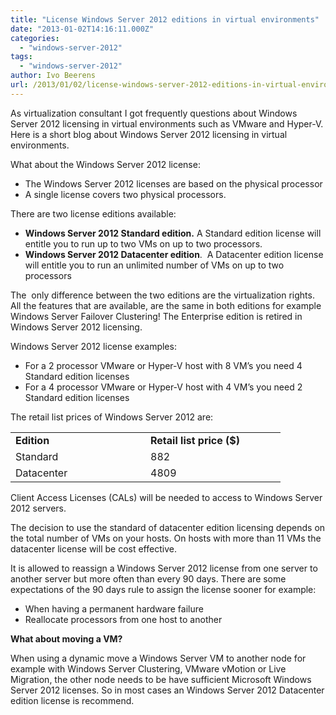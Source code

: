 ```yaml
---
title: "License Windows Server 2012 editions in virtual environments"
date: "2013-01-02T14:16:11.000Z"
categories: 
  - "windows-server-2012"
tags: 
  - "windows-server-2012"
author: Ivo Beerens
url: /2013/01/02/license-windows-server-2012-editions-in-virtual-environments/
---
```


As virtualization consultant I got frequently questions about Windows Server 2012 licensing in virtual environments such as VMware and Hyper-V. Here is a short blog about Windows Server 2012 licensing in virtual environments.

What about the Windows Server 2012 license:

- The Windows Server 2012 licenses are based on the physical processor
- A single license covers two physical processors.

There are two license editions available:

- **Windows Server 2012 Standard edition.** A Standard edition license will entitle you to run up to two VMs on up to two processors.
- **Windows Server 2012 Datacenter edition**.  A Datacenter edition license will entitle you to run an unlimited number of VMs on up to two processors

The  only difference between the two editions are the virtualization rights.  All the features that are available, are the same in both editions for example Windows Server Failover Clustering! The Enterprise edition is retired in Windows Server 2012 licensing.

Windows Server 2012 license examples:

- For a 2 processor VMware or Hyper-V host with 8 VM’s you need 4 Standard edition licenses
- For a 4 processor VMware or Hyper-V host with 4 VM’s you need 2 Standard edition licenses

The retail list prices of Windows Server 2012 are:

<table border="0" cellspacing="0" cellpadding="2" width="400"><tbody><tr><td valign="top" width="200"><strong>Edition</strong></td><td valign="top" width="200"><strong>Retail list price ($)</strong></td></tr><tr><td valign="top" width="200">Standard</td><td valign="top" width="200">882</td></tr><tr><td valign="top" width="200">Datacenter</td><td valign="top" width="200">4809</td></tr></tbody></table>

Client Access Licenses (CALs) will be needed to access to Windows Server 2012 servers.

The decision to use the standard of datacenter edition licensing depends on the total number of VMs on your hosts. On hosts with more than 11 VMs the datacenter license will be cost effective.

It is allowed to reassign a Windows Server 2012 license from one server to another server but more often than every 90 days. There are some expectations of the 90 days rule to assign the license sooner for example:

- When having a permanent hardware failure
- Reallocate processors from one host to another

**What about moving a VM?**

When using a dynamic move a Windows Server VM to another node for example with Windows Server Clustering, VMware vMotion or Live Migration, the other node needs to be have sufficient Microsoft Windows Server 2012 licenses. So in most cases an Windows Server 2012 Datacenter edition license is recommend.